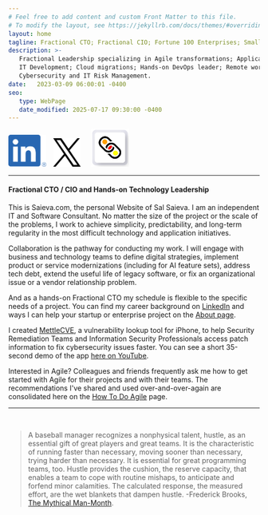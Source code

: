 ```yaml
---
# Feel free to add content and custom Front Matter to this file.
# To modify the layout, see https://jekyllrb.com/docs/themes/#overriding-theme-defaults
layout: home
tagline: Fractional CTO; Fractional CIO; Fortune 100 Enterprises; Small businesses and startups.
description: >-
   Fractional Leadership specializing in Agile transformations; Application modernizations;
   IT Development; Cloud migrations; Hands-on DevOps leader; Remote work; Legacy systems decommissioning;
   Cybersecurity and IT Risk Management.
date:   2023-03-09 06:00:01 -0400
seo:
   type: WebPage
   date_modified: 2025-07-17 09:30:00 -0400
---
```

[<img src="/images/LI-In-Bug.png" title="Goto Saieva on LinkedIn" height="15%" width="15%" style="padding-right:10px">](https://www.LinkedIn.com/in/saieva)
[<img src="/images/X-logo-black.png" title="Goto @saieva on X" height="11%" width="11%" style="padding-right:17px">](https://www.X.com/saieva)
[<img src="/images/MettleCVE-150x150px.png" title="Goto WebMettle Systems on LinkedIn" height="15%" width="15%">](https://www.LinkedIn.com/company/WebMettle/posts/?feedView=images)

---

#### **Fractional CTO / CIO and Hands-on Technology Leadership**

This is Saieva.com, the personal Website of Sal Saieva. I am an independent IT and Software Consultant.
No matter the size of the project or the scale of the problems, I work to achieve simplicity, predictability,
and long-term regularity in the most difficult technology and application initiatives.

Collaboration is the pathway for conducting my work. I will engage with business and technology teams to define digital
strategies, implement product or service modernizations (including for AI feature sets), address tech debt,
extend the useful life of legacy software, or fix an organizational issue or a vendor relationship problem.

And as a hands-on Fractional CTO my schedule is flexible to the specific needs of a project. You can find
my career background on [LinkedIn][SalSaievaLinkedInURL] and ways I can help your startup or enterprise project
on the [About page][SalSaievaAboutURL].

I created [MettleCVE][MettleCVEAppURL], a vulnerability lookup tool for iPhone, to help Security Remediation Teams and
Information Security Professionals access patch information to fix cybersecurity issues faster. You can see a short 35-second
demo of the app [here on YouTube][MettleCVEYouTubeDemoURL].

Interested in Agile? Colleagues and friends frequently ask me how to get started with Agile for their projects and with their teams.
The recommendations I've shared and used over-and-over-again are consolidated here on the [How To Do Agile][HowToDoAgileURL] page.

---

<br>

> A baseball manager recognizes a nonphysical talent, hustle, as an essential gift of great players and great teams.
> It is the characteristic of running faster than necessary, moving sooner than necessary, trying harder than necessary.
> It is essential for great programming teams, too. Hustle provides the cushion, the reserve capacity, that enables a
> team to cope with routine mishaps, to anticipate and forfend minor calamities. The calculated response, the measured effort,
> are the wet blankets that dampen hustle. -Frederick Brooks, [The Mythical Man-Month][MythicalManMonthURL].

[SalSaievaAboutURL]: https://saieva.com/about/
[HowToDoAgileURL]: https://saieva.com/agile/
[SalSaievaLinkedInURL]: https://www.LinkedIn.com/in/Saieva
[MettleCVEAppURL]: https://apps.apple.com/us/app/mettlecve/id1555613958
[MythicalManMonthURL]: https://smile.amazon.com/dp/B00B8USS14/ref=cm_sw_r_tw_dp_K3DZW88D1T726NP8QQX4
[MettleCVEYouTubeDemoURL]: https://www.youtube.com/watch?v=1yEPwOJVhMo
